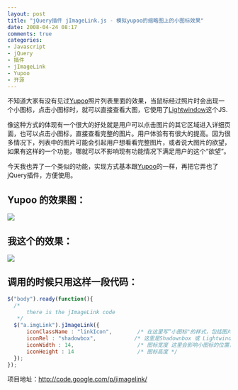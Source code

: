 ```yaml
---
layout: post
title: "jQuery插件 jImageLink.js - 模拟yupoo的缩略图上的小图标效果"
date: 2008-04-24 08:17
comments: true
categories:
- Javascript
- jQuery
- 插件
- jImageLink
- Yupoo
- 开源
---
```

不知道大家有没有见过<a href="http://huacn.yupoo.com/" target="_blank">Yupoo</a>照片列表里面的效果，当鼠标经过照片时会出现一个小图标，点击小图标时，就可以直接查看大图，它使用了<a href="http://www.stickmanlabs.com/lightwindow" target="_blank">Lightwindow</a>这个JS.

像这种方式的体现有一个很大的好处就是用户可以点击图片的其它区域进入详细页面，也可以点击小图标，直接查看完整的图片。用户体验有有很大的提高。因为很多情况下，列表中的图片可能会引起用户想看看完整图片，或者说大图片的欲望，如果有这样的一个功能，哪就可以不影响现有功能情况下满足用户的这个&ldquo;欲望&rdquo;。

今天我也弄了一个类似的功能，实现方式基本跟<a href="http://huacn.yupoo.com/" target="_blank">Yupoo</a>的一样，再把它弄也了jQuery插件，方便使用。

## Yupoo 的效果图：

  <img src="/images/cnblogs_com/huacn/yupoo.albumslist.photo.PNG" border="0" />

## 我这个的效果：

<img src="http://www.cnblogs.com/images/cnblogs_com/huacn/jquery.jimagelink.screenshoot.png" border="0" />

## 调用的时候只用这样一段代码：

```javascript
$("body").ready(function(){
  /*
      there is the jImageLink code
   */
  $("a.imgLink").jImageLink({
      iconClassName : "linkIcon",        /* 在这里写“小图标"的样式，包括图片 */
      iconRel : "shadowbox",            /* 这里是Shadownbox 或 Lightwindow 这类JS用的 rel 属性定义,用过的朋友一定知道 */
      iconWidth : 14,                    /* 图标宽度 这里会影响小图标的位置，建议输入跟 iconClassName 这个样式里面的图标大小一样 */
      iconHeight : 14                    /* 图标高度 */
  });
});
```

项目地址：<a href="http://code.google.com/p/jimagelink/" target="_blank">http://code.google.com/p/jimagelink/</a>

